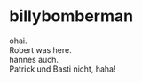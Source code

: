 billybomberman
==============
ohai.<br>
Robert was here.<br>
hannes auch.<br>
Patrick und Basti nicht, haha!<br>